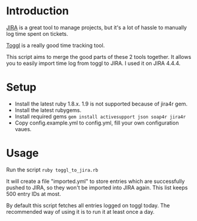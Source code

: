 # Introduction

[JIRA](http://www.atlassian.com/software/jira) is a great tool to manage projects, but it's a lot of hassle to manually log time spent on tickets. 

[Toggl](http://www.toggl.com)  is a really good time tracking tool. 

This script aims to merge the good parts of these 2 tools together. It allows you to easily import time log from toggl to JIRA. I used it on JIRA 4.4.4.

# Setup

* Install the latest ruby 1.8.x. 1.9 is not supported because of jira4r gem.
* Install the latest rubygems.
* Install required gems `gem install activesupport json soap4r jira4r`
* Copy config.example.yml to config.yml, fill your own configuration vaues.

# Usage

Run the script `ruby toggl_to_jira.rb`

It will create a file "imported.yml" to store entries which are successfully pushed to JIRA, so they won't be imported into JIRA again. This list keeps 500 entry IDs at most.

By default this script fetches all entries logged on toggl today. The recommended way of using it is to run it at least once a day.

